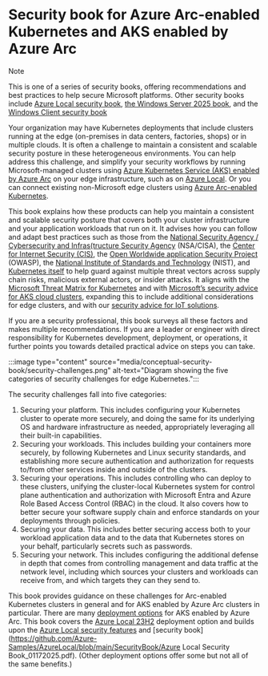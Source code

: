 
# Security book for Azure Arc-enabled Kubernetes and AKS enabled by Azure Arc

> [!NOTE]
> This is one of a series of security books, offering recommendations and best practices to help secure Microsoft platforms. Other security books include [Azure Local security book](https://github.com/Azure-Samples/AzureLocal/blob/main/SecurityBook/Azure%20Local%20Security%20Book_04302025.pdf), [the Windows Server 2025 book](https://techcommunity.microsoft.com/blog/microsoft-security-blog/windows-server-2025-security-book/4283981), and the [Windows Client security book](/windows/security/book/)

Your organization may have Kubernetes deployments that include clusters running at the edge (on-premises in data centers, factories, shops) or in multiple clouds. It is often a challenge to maintain a consistent and scalable security posture in these heterogeneous environments. You can help address this challenge, and simplify your security workflows by running Microsoft-managed clusters using [Azure Kubernetes Service (AKS) enabled by Azure Arc](/azure/aks/hybrid/aks-overview) on your edge infrastructure, such as on [Azure Local](/azure/azure-local/overview?view=azloc-24113). Or you can connect existing non-Microsoft edge clusters using [Azure Arc-enabled Kubernetes](/azure/azure-arc/kubernetes/).

This book explains how these products can help you maintain a consistent and scalable security posture that covers both your cluster infrastructure and your application workloads that run on it. It advises how you can follow and adapt best practices such as those from the [National Security Agency / Cybersecurity and Infras(tructure Security Agency](https://media.defense.gov/2022/Aug/29/2003066362/-1/-1/0/CTR_KUBERNETES_HARDENING_GUIDANCE_1.2_20220829.PDF) (NSA/CISA), the [Center for Internet Security (CIS)](https://www.cisecurity.org/benchmark/kubernetes), the [Open Worldwide application Security Project](https://cheatsheetseries.owasp.org/cheatsheets/Kubernetes_Security_Cheat_Sheet.html) (OWASP), the [National Institute of Standards and Technology](https://csrc.nist.gov/pubs/sp/800/190/final) (NIST), and [Kubernetes itself](https://kubernetes.io/docs/concepts/security/) to help guard against multiple threat vectors across supply chain risks, malicious external actors, or insider attacks. It aligns with the [Microsoft Threat Matrix for Kubernetes](https://microsoft.github.io/Threat-Matrix-for-Kubernetes/) and with [Microsoft’s security advice for AKS cloud clusters](/azure/aks/concepts-security), expanding this to include additional considerations for edge clusters, and with our [security advice for IoT solutions](/azure/iot/iot-overview-security?tabs=edge).

If you are a security professional, this book surveys all these factors and makes multiple recommendations. If you are a leader or engineer with direct responsibility for Kubernetes development, deployment, or operations, it further points you towards detailed practical advice on steps you can take.

:::image type="content" source="media/conceptual-security-book/security-challenges.png" alt-text="Diagram showing the five categories of security challenges for edge Kubernetes.":::

The security challenges fall into five categories:
1. Securing your platform. This includes configuring your Kubernetes cluster to operate more securely, and doing the same for its underlying OS and hardware infrastructure as needed, appropriately leveraging all their built-in capabilities. 
1. Securing your workloads. This includes building your containers more securely, by following Kubernetes and Linux security standards, and establishing more secure authentication and authorization for requests to/from other services inside and outside of the clusters.
1. Securing your operations. This includes controlling who can deploy to these clusters, unifying the cluster-local Kubernetes system for control plane authentication and authorization with Microsoft Entra and Azure Role Based Access Control (RBAC) in the cloud. It also covers how to better secure your software supply chain and enforce standards on your deployments through policies.
1. Securing your data. This includes better securing access both to your workload application data and to the data that Kubernetes stores on your behalf, particularly secrets such as passwords.
1. Securing your network. This includes configuring the additional defense in depth that comes from controlling management and data traffic at the network level, including which sources your clusters and workloads can receive from, and which targets they can they send to.

This book provides guidance on these challenges for Arc-enabled Kubernetes clusters in general and for AKS enabled by Azure Arc clusters in particular. There are many [deployment options](/azure/aks/aksarc/aks-overview#aks-enabled-by-azure-arc-deployment-options) for AKS enabled by Azure Arc. This book covers the [Azure Local 23H2](/azure/aks/aksarc/cluster-architecture) deployment option and builds upon the [Azure Local security features](/azure/azure-local/concepts/security-features?view=azloc-24113) and [security book](https://github.com/Azure-Samples/AzureLocal/blob/main/SecurityBook/Azure Local Security Book_01172025.pdf). (Other deployment options offer some but not all of the same benefits.)